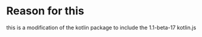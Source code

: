 # Reason for this

this is a modification of the kotlin package to include the 1.1-beta-17 kotlin.js